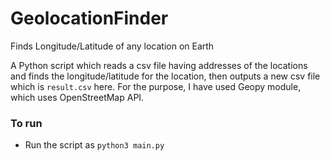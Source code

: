# GeolocationFinder
Finds Longitude/Latitude of any location on Earth

A Python script which reads a csv file having addresses of the locations and finds the longitude/latitude for the location, then outputs a new csv file which is `result.csv` here.
For the purpose, I have used Geopy module, which uses OpenStreetMap API.

### To run
- Run the script as `python3 main.py`
